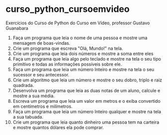 # curso_python_cursoemvideo
 Exercícios do Curso de Python do Curso em Vídeo, professor Gustavo Guanabara

 1. Faça um programa que leia o nome de uma pessoa e mostre uma mensagem de boas-vindas.
 2. Crie um programa que escreva "Olá, Mundo!" na tela.
 3. Crie um programa que leia dois números e mostre a soma entre eles
 4. Faça um programa que leia algo pelo teclado e mostre na tela o seu tipo primitivo e todas as informações possíveis sobre ele.
 5. Faça um programa que leia um número Inteiro e mostre na tela o seu sucessor e seu antecessor.
 6. Crie um algoritmo que leia um número e mostre o seu dobro, triplo e raiz quadrada.
 7. Desenvolva um programa que leia as duas notas de um aluno, calcule e mostre a sua média.
 8. Escreva um programa que leia um valor em metros e o exiba convertido em centímetros e milímetros.
 9. Faça um programa que leia um número Inteiro qualquer e mostre na tela a sua tabuada.
 10. Crie um programa que leia quanto dinheiro uma pessoa tem na carteira e mostre quantos dólares ela pode comprar.
